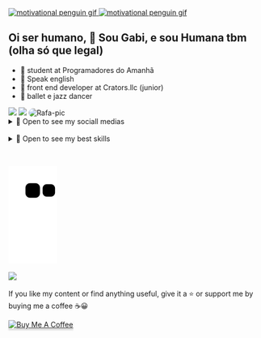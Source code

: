 <div>
<p align="left">
  <a widith href="https://chibird.com/">
    <img width="200" alt="motivational penguin gif" src="https://c.tenor.com/VXaychl9j5gAAAAC/motivation-you-can-do-it.gif" width="50%" height=auto preserveAspectRatio="xMidYMid meet"/>
  </a>
  <a href="https://chibird.com/">
    <img width="200" alt="motivational penguin gif" src="https://media.giphy.com/media/WYEWpk4lRPDq0/giphy.gif" width="50%" height=auto preserveAspectRatio="xMidYMid meet"/>
  </a>
</p>
  </div>

## Oi ser humano, 👋 Sou Gabi, e sou Humana tbm (olha só que legal)
- 🌸 student at Programadores do Amanhã 
- 🌸 Speak english
- 🌸 front end developer at Crators.llc (junior)
- 🌸 ballet e jazz dancer

 <div>
 <a href="https://github.com/Gabs-ag"></a>
 <img height="140m" src="https://github-readme-stats.vercel.app/api?username=gabs-ag&show_icons=true&theme=radical&include_all_commits=true&count_private=true"/>
 <img height="140m" src="https://github-readme-stats.vercel.app/api/top-langs/?username=gabs-ag&layout=compact&langs_count=7&theme=radical"/>
 <img align="rigth" alt="Rafa-pic" height="140m" style="border-radius:50px;" src="https://i.ibb.co/XFWKxrK/Avatar-Maker-1.png">

</div>
 
 <details>
  <summary>💙 Open to see my sociall medias</summary>
  <br>
   <a href="https://www.youtube.com/channel/UCXzZZJb2KeXAVgfFgwMLLCg" target="_blank"><img src="https://img.shields.io/badge/YouTube-FF0000?style=for-the-badge&logo=youtube&logoColor=white" target="_blank"></a>
  <a href="https://instagram.com/dev_gabi" target="_blank"><img src="https://img.shields.io/badge/-Instagram-%23E4405F?style=for-the-badge&logo=instagram&logoColor=white" target="_blank"></a>
 	<a href="https://www.twitch.tv/smileofgabs" target="_blank"><img src="https://img.shields.io/badge/Twitch-9146FF?style=for-the-badge&logo=twitch&logoColor=white" target="_blank"></a>
 <a href="https://discord.gg/Gabriela Reis#6048" target="_blank"><img src="https://img.shields.io/badge/Discord-7289DA?style=for-the-badge&logo=discord&logoColor=white" target="_blank"></a> 
 <a href = "mailto:gabriela@creators.llc"><img src="https://img.shields.io/badge/-Gmail-%23333?style=for-the-badge&logo=gmail&logoColor=white" target="_blank"></a>
  <a href="https://www.linkedin.com/in/gabriela-reis-88a0411b7/" target="_blank"><img src="https://img.shields.io/badge/-LinkedIn-%230077B5?style=for-the-badge&logo=linkedin&logoColor=white" target="_blank"></a> 
 
 
</details>

<div style="display: inline_block"><br>
 </div>
 
 <details>
  <summary>💙 Open to see my best skills</summary>
  <br>
<img src="https://raw.githubusercontent.com/devicons/devicon/master/icons/bootstrap/bootstrap-plain-wordmark.svg" alt="bootstrap" width="40" height="40"/> 
<img src="https://raw.githubusercontent.com/devicons/devicon/master/icons/html5/html5-original-wordmark.svg" alt="html5" width="40" height="40"/> 
<img src="https://raw.githubusercontent.com/devicons/devicon/master/icons/javascript/javascript-original.svg" alt="javascript" width="40" height="40"/>
<img src="https://raw.githubusercontent.com/devicons/devicon/master/icons/nodejs/nodejs-original-wordmark.svg" alt="nodejs" width="40" height="40"/>
<img src="https://raw.githubusercontent.com/devicons/devicon/master/icons/sass/sass-original.svg" alt="sass" width="40" height="40"/>
<img src="https://raw.githubusercontent.com/devicons/devicon/master/icons/vuejs/vuejs-original-wordmark.svg" alt="vuejs" width="40" height="40"/>
 
 
</details>

<div style="display: inline_block"><br>

 
 
 






</div>

  
  ##
 
<div> 

  ![Snake animation](https://github.com/rafaballerini/rafaballerini/blob/output/github-contribution-grid-snake.svg)
 

</div>

<div>
 <img width="300" src="https://i.ibb.co/sHYbV3w/Frame-20-1.png"></div>




If you like my content or find anything useful, give it a :star: or support me by buying me a coffee :coffee::grinning:

<a href="https://www.buymeacoffee.com/anniedotexe" target="_blank"><img src="https://www.buymeacoffee.com/assets/img/custom_images/orange_img.png" alt="Buy Me A Coffee" style="height: 41px !important;width: 174px !important;box-shadow: 0px 3px 2px 0px rgba(190, 190, 190, 0.5) !important;-webkit-box-shadow: 0px 3px 2px 0px rgba(190, 190, 190, 0.5) !important;" ></a>
